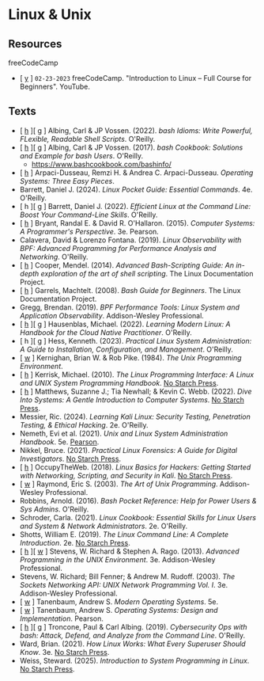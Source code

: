 # Linux & Unix

## Resources

freeCodeCamp
* [ [y](https://www.youtube.com/watch?v=sWbUDq4S6Y8) ] `02-23-2023` freeCodeCamp. "Introduction to Linux – Full Course for Beginners". YouTube.

## Texts

* [ [h](http://www.bashcookbook.com) ][ [g](https://github.com/vossenjp/bashidioms-examples) ] Albing, Carl & JP Vossen. (2022). _bash Idioms: Write Powerful, FLexible, Readable Shell Scripts_. O'Reilly.
* [ [h](http://www.bashcookbook.com) ][ [g](https://github.com/vossenjp/bashcookbook-examples) ] Albing, Carl & JP Vossen. (2017). _bash Cookbook: Solutions and Example for bash Users_. O'Reilly.
  * https://www.bashcookbook.com/bashinfo/
* [ [h](https://pages.cs.wisc.edu/~remzi/OSTEP/) ] Arpaci-Dusseau, Remzi H. & Andrea C. Arpaci-Dusseau. _Operating Systems: Three Easy Pieces_.
* Barrett, Daniel J. (2024). _Linux Pocket Guide: Essential Commands_. 4e. O'Reilly.
* [ h ][ [g](https://resources.oreilly.com/examples/0636920601098) ] Barrett, Daniel J. (2022). _Efficient Linux at the Command Line: Boost Your Command-Line Skills_. O'Reilly.
* [ [h](https://csapp.cs.cmu.edu) ] Bryant, Randal E. & David R. O'Hallaron. (2015). _Computer Systems: A Programmer's Perspective_. 3e. Pearson.
* Calavera, David & Lorenzo Fontana. (2019). _Linux Observability with BPF: Advanced Programming for Performance Analysis and Networking_. O'Reilly.
* [ [h](https://tldp.org/LDP/abs/html/) ] Cooper, Mendel. (2014). _Advanced Bash-Scripting Guide: An in-depth exploration of the art of shell scripting_. The Linux Documentation Project.
* [ [h](https://tldp.org/LDP/Bash-Beginners-Guide/html/index.html) ] Garrels, Machtelt. (2008). _Bash Guide for Beginners_. The Linux Documentation Project.
* Gregg, Brendan. (2019). _BPF Performance Tools: Linux System and Application Observability_. Addison-Wesley Professional.
* [ [h](https://modern-linux.info/) ][ [g](https://github.com/mhausenblas/modern-linux.info) ] Hausenblas, Michael. (2022). _Learning Modern Linux: A Handbook for the Cloud Native Practitioner_. O'Reilly.
* [ h ][ [g](https://github.com/kenhess/practical_linux_administration) ] Hess, Kenneth. (2023). _Practical Linux System Administration: A Guide to Installation, Configuration, and Management_. O'Reilly.
* [ [w](https://en.wikipedia.org/wiki/The_Unix_Programming_Environment) ] Kernighan, Brian W. & Rob Pike. (1984). _The Unix Programming Environment_.
* [ [h](https://man7.org/tlpi/) ] Kerrisk, Michael. (2010). _The Linux Programming Interface: A Linux and UNIX System Programming Handbook_. [No Starch Press](https://nostarch.com/tlpi).
* [ [h](https://diveintosystems.org) ] Matthews, Suzanne J.; Tia Newhall; & Kevin C. Webb. (2022). _Dive Into Systems: A Gentle Introduction to Computer Systems_. [No Starch Press](https://nostarch.com/dive-systems).
* Messier, Ric. (2024). _Learning Kali Linux: Security Testing, Penetration Testing, & Ethical Hacking_. 2e. O'Reilly.
* Nemeth, Evi et al. (2021). _Unix and Linux System Administration Handbook_. 5e. [Pearson](https://www.pearson.com/en-us/subject-catalog/p/unix-and-linux-system-administration-handbook/P200000000513/9780137460359).
* Nikkel, Bruce. (2021). _Practical Linux Forensics: A Guide for Digital Investigators_. [No Starch Press](https://nostarch.com/practical-linux-forensics).
* [ [h](https://www.hackers-arise.com/linux-fundamentals) ] OccupyTheWeb. (2018). _Linux Basics for Hackers: Getting Started with Networking, Scripting, and Security in Kali_. [No Starch Press](https://nostarch.com/linuxbasicsforhackers).
* [ [w](https://en.wikipedia.org/wiki/The_Art_of_Unix_Programming) ] Raymond, Eric S. (2003). _The Art of Unix Programming_. Addison-Wesley Professional.
* Robbins, Arnold. (2016). _Bash Pocket Reference: Help for Power Users & Sys Admins_. O'Reilly.
* Schroder, Carla. (2021). _Linux Cookbook: Essential Skills for Linux Users and System & Network Administrators_. 2e. O'Reilly.
* Shotts, William E. (2019). _The Linux Command Line: A Complete Introduction_. 2e. [No Starch Press](https://nostarch.com/tlcl2).
* [ [h](http://www.apuebook.com/) ][ [w](https://en.wikipedia.org/wiki/Advanced_Programming_in_the_Unix_Environment) ] Stevens, W. Richard & Stephen A. Rago. (2013). _Advanced Programming in the UNIX Environment_. 3e. Addison-Wesley Professional.
* Stevens, W. Richard; Bill Fenner; & Andrew M. Rudoff. (2003). _The Sockets Networking API: UNIX Network Programming Vol. I_. 3e. Addison-Wesley Professional.
* [ [w](https://en.wikipedia.org/wiki/Modern_Operating_Systems) ] Tanenbaum, Andrew S. _Modern Operating Systems_. 5e.
* [ [w](https://en.wikipedia.org/wiki/Operating_Systems:_Design_and_Implementation) ] Tanenbaum, Andrew S. _Operating Systems: Design and Implementation_. Pearson.
* [ [h](https://www.commandlinewizardry.com/cyberops) ][ [g](https://github.com/cybersecurityops/cyber-ops-with-bash) ] Troncone, Paul & Carl Albing. (2019). _Cybersecurity Ops with bash: Attack, Defend, and Analyze from the Command Line_. O'Reilly.
* Ward, Brian. (2021). _How Linux Works: What Every Superuser Should Know_. 3e. [No Starch Press](https://nostarch.com/howlinuxworks3).
* Weiss, Steward. (2025). _Introduction to System Programming in Linux_. [No Starch Press](https://nostarch.com/introduction-system-programming-linux).